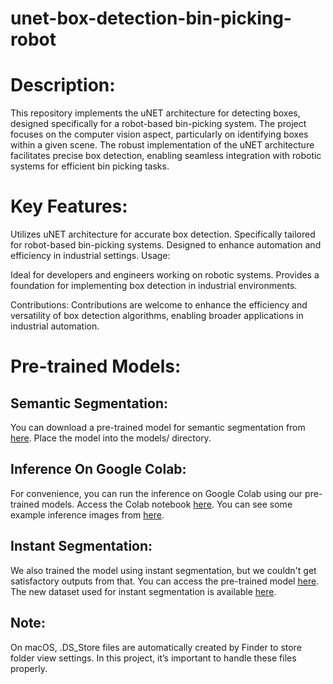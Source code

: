 # unet-box-detection-bin-picking-robot

# Description:

This repository implements the uNET architecture for detecting boxes, designed specifically for a robot-based bin-picking system. The project focuses on the computer vision aspect, particularly on identifying boxes within a given scene. The robust implementation of the uNET architecture facilitates precise box detection, enabling seamless integration with robotic systems for efficient bin picking tasks.

# Key Features:

Utilizes uNET architecture for accurate box detection. Specifically tailored for robot-based bin-picking systems. Designed to enhance automation and efficiency in industrial settings. Usage:

Ideal for developers and engineers working on robotic systems. Provides a foundation for implementing box detection in industrial environments.

Contributions: Contributions are welcome to enhance the efficiency and versatility of box detection algorithms, enabling broader applications in industrial automation.

# Pre-trained Models:

## Semantic Segmentation:
You can download a pre-trained model for semantic segmentation from [here](https://drive.google.com/file/d/1-DNHdGjgW8qMOXO-Pz2EYIh2M0IvyY4C/view?usp=share_link). Place the model into the models/ directory.

## Inference On Google Colab:

For convenience, you can run the inference on Google Colab using our pre-trained models. Access the Colab notebook [here](https://colab.research.google.com/drive/1u_lYgVbUwJPmJK6ds2oMLnGOx2tA1W5n?usp=sharing).
You can see some example inference images from [here](https://github.com/KavinduJ2001/UNet-Implementation/tree/main/Inference%20Images).

## Instant Segmentation:
We also trained the model using instant segmentation, but we couldn't get satisfactory outputs from that. You can access the pre-trained model [here](https://drive.google.com/file/d/1-0aUVPD53Hw8CtVmLkNkqKZBWkLTfdwk/view?usp=share_link). The new dataset used for instant segmentation is available [here](https://drive.google.com/drive/folders/1ItmBBcbb6R8yUvjCA2hfQ_idNMV5Tdq8?usp=share_link). 

## Note: 

On macOS, .DS_Store files are automatically created by Finder to store folder view settings. In this project, it’s important to handle these files properly.
